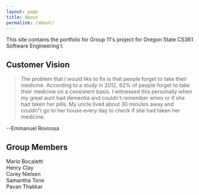 ```yaml
---
layout: page
title: About
permalink: /about/
---
```


This site contains the portfolio for Group 11's project for Oregon State CS361 Software Engineering I.

## Customer Vision  
  
>The problem that I would like to fix is that people forget to take their medicine. According to a study in 2012, 62% of people forget to take their medicine on a consistent basis. I witnessed this personally when my great aunt had dementia and couldn't remember when or if she had taken her pills. My uncle lived about 30 minutes away and couldn"t go to her house every day to check if she had taken her medicine.  

--Emmanuel Rovirosa
 
## Group Members

Mario Bocaletti  
Henry Clay  
Corey Nielsen  
Samantha Tone  
Pavan Thakkar  

